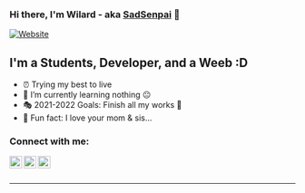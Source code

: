 ### Hi there, I'm Wilard - aka [SadSenpai][website] 👋 

[![Website](https://img.shields.io/website?label=milfsupremacy.tk&style=for-the-badge&url=https%3A%2F%2Fwww.milfsupremacy.tk)](https://www.milfsupremacy.tk)

## I'm a Students, Developer, and a Weeb :D

- ⏰ Trying my best to live
- 🎴 I’m currently learning nothing 😐
- 🎭 2021-2022 Goals: Finish all my works 🙂
- 🎉 Fun fact: I love your mom & sis...

### Connect with me:

[<img align="left" alt="www.milfsupremacy.tk" width="22px" src="https://www.milfsupremacy.tk/logo.png" />][website]
[<img align="left" alt="SadSenpai | YouTube" width="22px" src="https://cdn.jsdelivr.net/npm/simple-icons@v3/icons/youtube.svg" />][youtube]
[<img align="left" alt="SkyAnime | Discord" width="22px" src="https://cdn.jsdelivr.net/npm/simple-icons@v3/icons/discord.svg" />][discord]

<br />
<br />

[website]: https://www.milfsupremacy.tk
[youtube]: https://youtube.com/wilardzysenpai
[discord]: https://discord.gg/JehBMxdef5
---